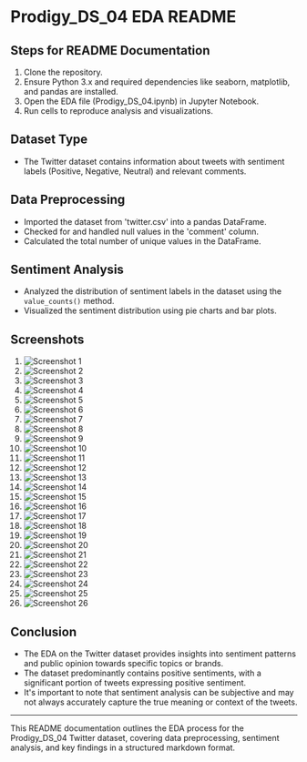# Prodigy_DS_04 EDA README

## Steps for README Documentation
1. Clone the repository.
2. Ensure Python 3.x and required dependencies like seaborn, matplotlib, and pandas are installed.
3. Open the EDA file (Prodigy_DS_04.ipynb) in Jupyter Notebook.
4. Run cells to reproduce analysis and visualizations.

## Dataset Type
- The Twitter dataset contains information about tweets with sentiment labels (Positive, Negative, Neutral) and relevant comments.

## Data Preprocessing
- Imported the dataset from 'twitter.csv' into a pandas DataFrame.
- Checked for and handled null values in the 'comment' column.
- Calculated the total number of unique values in the DataFrame.

## Sentiment Analysis
- Analyzed the distribution of sentiment labels in the dataset using the `value_counts()` method.
- Visualized the sentiment distribution using pie charts and bar plots.

## Screenshots
1. ![Screenshot 1](https://github.com/AnshPandey74/Prodigy_DS_04/blob/27befe8e1cb40b2f6c08952687a0a21f1e82cf14/screenshots/1.png)
2. ![Screenshot 2](https://github.com/AnshPandey74/Prodigy_DS_04/blob/27befe8e1cb40b2f6c08952687a0a21f1e82cf14/screenshots/2.png)
3. ![Screenshot 3](https://github.com/AnshPandey74/Prodigy_DS_04/blob/27befe8e1cb40b2f6c08952687a0a21f1e82cf14/screenshots/3.png)
4. ![Screenshot 4](https://github.com/AnshPandey74/Prodigy_DS_04/blob/27befe8e1cb40b2f6c08952687a0a21f1e82cf14/screenshots/4.png)
5. ![Screenshot 5](https://github.com/AnshPandey74/Prodigy_DS_04/blob/27befe8e1cb40b2f6c08952687a0a21f1e82cf14/screenshots/5.png)
6. ![Screenshot 6](https://github.com/AnshPandey74/Prodigy_DS_04/blob/27befe8e1cb40b2f6c08952687a0a21f1e82cf14/screenshots/6.png)
7. ![Screenshot 7](https://github.com/AnshPandey74/Prodigy_DS_04/blob/27befe8e1cb40b2f6c08952687a0a21f1e82cf14/screenshots/7.png)
8. ![Screenshot 8](https://github.com/AnshPandey74/Prodigy_DS_04/blob/27befe8e1cb40b2f6c08952687a0a21f1e82cf14/screenshots/8.png)
9. ![Screenshot 9](https://github.com/AnshPandey74/Prodigy_DS_04/blob/27befe8e1cb40b2f6c08952687a0a21f1e82cf14/screenshots/9.png)
10. ![Screenshot 10](https://github.com/AnshPandey74/Prodigy_DS_04/blob/27befe8e1cb40b2f6c08952687a0a21f1e82cf14/screenshots/10.png)
11. ![Screenshot 11](https://github.com/AnshPandey74/Prodigy_DS_04/blob/27befe8e1cb40b2f6c08952687a0a21f1e82cf14/screenshots/11.png)
12. ![Screenshot 12](https://github.com/AnshPandey74/Prodigy_DS_04/blob/27befe8e1cb40b2f6c08952687a0a21f1e82cf14/screenshots/12.png)
13. ![Screenshot 13](https://github.com/AnshPandey74/Prodigy_DS_04/blob/27befe8e1cb40b2f6c08952687a0a21f1e82cf14/screenshots/13.png)
14. ![Screenshot 14](https://github.com/AnshPandey74/Prodigy_DS_04/blob/27befe8e1cb40b2f6c08952687a0a21f1e82cf14/screenshots/14.png)
15. ![Screenshot 15](https://github.com/AnshPandey74/Prodigy_DS_04/blob/27befe8e1cb40b2f6c08952687a0a21f1e82cf14/screenshots/15.png)
16. ![Screenshot 16](https://github.com/AnshPandey74/Prodigy_DS_04/blob/27befe8e1cb40b2f6c08952687a0a21f1e82cf14/screenshots/16.png)
17. ![Screenshot 17](https://github.com/AnshPandey74/Prodigy_DS_04/blob/27befe8e1cb40b2f6c08952687a0a21f1e82cf14/screenshots/17.png)
18. ![Screenshot 18](https://github.com/AnshPandey74/Prodigy_DS_04/blob/27befe8e1cb40b2f6c08952687a0a21f1e82cf14/screenshots/18.png)
19. ![Screenshot 19](https://github.com/AnshPandey74/Prodigy_DS_04/blob/27befe8e1cb40b2f6c08952687a0a21f1e82cf14/screenshots/19.png)
20. ![Screenshot 20](https://github.com/AnshPandey74/Prodigy_DS_04/blob/27befe8e1cb40b2f6c08952687a0a21f1e82cf14/screenshots/20.png)
21. ![Screenshot 21](https://github.com/AnshPandey74/Prodigy_DS_04/blob/27befe8e1cb40b2f6c08952687a0a21f1e82cf14/screenshots/21.png)
22. ![Screenshot 22](https://github.com/AnshPandey74/Prodigy_DS_04/blob/27befe8e1cb40b2f6c08952687a0a21f1e82cf14/screenshots/22.png)
23. ![Screenshot 23](https://github.com/AnshPandey74/Prodigy_DS_04/blob/27befe8e1cb40b2f6c08952687a0a21f1e82cf14/screenshots/23.png)
24. ![Screenshot 24](https://github.com/AnshPandey74/Prodigy_DS_04/blob/27befe8e1cb40b2f6c08952687a0a21f1e82cf14/screenshots/24.png)
25. ![Screenshot 25](https://github.com/AnshPandey74/Prodigy_DS_04/blob/27befe8e1cb40b2f6c08952687a0a21f1e82cf14/screenshots/25.png)
26. ![Screenshot 26](https://github.com/AnshPandey74/Prodigy_DS_04/blob/27befe8e1cb40b2f6c08952687a0a21f1e82cf14/screenshots/26.png)

## Conclusion
- The EDA on the Twitter dataset provides insights into sentiment patterns and public opinion towards specific topics or brands.
- The dataset predominantly contains positive sentiments, with a significant portion of tweets expressing positive sentiment.
- It's important to note that sentiment analysis can be subjective and may not always accurately capture the true meaning or context of the tweets.

---

This README documentation outlines the EDA process for the Prodigy_DS_04 Twitter dataset, covering data preprocessing, sentiment analysis, and key findings in a structured markdown format.
